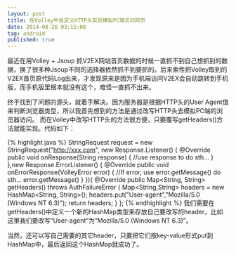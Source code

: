 ```yaml
---
layout: post
title: 在Volley中自定义HTTP头实现模拟PC端访问网页
date: 2014-08-26 03:15:00
tag: android
published: true
---
```

最近在用Volley + Jsoup 抓V2EX网站首页数据的时候一直抓不到自己想抓到的数据，换了很多种Jsoup不同的选择器依然抓不到要抓的。后来索性把Volley取到的V2EX首页原代码Log出来，才发现原来是因为手机端访问V2EX会自动跳转到手机版，而手机版里根本就没有这个，难怪一直抓不出来。

终于找到了问题的源头，就着手解决。因为服务器是根据HTTP头的User Agent值来判断浏览器类型，所以我首先想到的方法是通过改写HTTP头去模拟PC端的浏览器访问。 而在Volley中改写HTTP头的方法很方便，只要覆写getHeaders()方法就能实现。代码如下：

{% highlight java %}
StringRequest request = new StringRequest("http://xxx.com", new Response.Listener<String>() {
    @Override
    public void onResponse(String response) {
        //use response to do sth...
    }
},new Response.ErrorListener() {
    @Override
    public void onErrorResponse(VolleyError error) {
        //If error, use error.getMessage() do sth...
        error.getMessage()
    }
}){
    @Override
    public Map<String, String> getHeaders() throws AuthFailureError {
        Map<String,String> headers = new HashMap<String, String>();
        headers.put("User-agent","Mozilla/5.0 (Windows NT 6.3)");
        return headers;
    }
};
{% endhighlight %}
我们需要在getHeaders()中定义一个新的HashMap类型来存放自己要改写的header，比如这里我们要改写“User-agent”为“Mozilla/5.0 (Windows NT 6.3)”。

当然，还可以写自己需要的其它header，只要把它们按key-value形式put到HashMap中，最后返回这个HashMap就成功了。